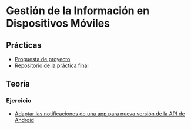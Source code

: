 # Gestión de la Información en Dispositivos Móviles

## Prácticas

* [Propuesta de proyecto](GIDM\Prácticas\Propuesta.pdf)
* [Repositorio de la práctica final](https://github.com/gomezportillo/DupPicRemover)

## Teoría

### Ejercicio

* [Adaptar las notificaciones de una app para nueva versión de la API de Android](GIDM\Teoría\NotificationStatusBarFIXED.zip)

